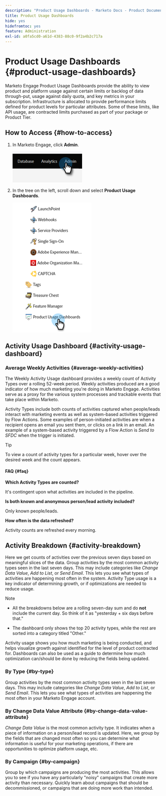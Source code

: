 ```yaml
---
description: "Product Usage Dashboards - Marketo Docs - Product Documentation"
title: Product Usage Dashboards
hide: yes
hidefromtoc: yes
feature: Administration
exl-id: a0fa5cd0-a61d-4383-88c0-9f2a4b2c717a
---
```

# Product Usage Dashboards {#product-usage-dashboards}

Marketo Engage Product Usage Dashboards provide the ability to view product and platform usage against certain limits or backlog of data through-put, usage against daily quota, and key metrics in your subscription. Infrastructure is allocated to provide performance limits defined for product levels for particular attributes. Some of these limits, like API usage, are contracted limits purchased as part of your package or Product Tier.

## How to Access {#how-to-access}

1. In Marketo Engage, click **Admin**.

   ![](assets/product-usage-dashboards-1.png)

1. In the tree on the left, scroll down and select **Product Usage Dashboards**.

   ![](assets/product-usage-dashboards-2.png)

## Activity Usage Dashboard {#activity-usage-dashboard}

### Average Weekly Activities {#average-weekly-activities}

The Weekly Activity Usage dashboard provides a weekly count of Activity Types over a rolling 52-week period. Weekly activities produced are a good indicator of how much marketing you're doing in Marketo Engage. Activities serve as a proxy for the various system processes and trackable events that take place within Marketo.

Activity Types include both counts of activities captured when people/leads interact with marketing events as well as system-based activities triggered by Flow Actions. Some examples of person-initiated activities are when a recipient opens an email you sent them, or clicks on a link in an email. An example of a system-based activity triggered by a Flow Action is _Send to SFDC_ when the trigger is initiated.

>[!TIP]
>
>To view a count of activity types for a particular week, hover over the desired week and the count appears.

#### FAQ {#faq}

**Which Activity Types are counted?**

It's contingent upon what activities are included in the pipeline.

**Is both known and anonymous person/lead activity included?**

Only known people/leads.

**How often is the data refreshed?**

Activity counts are refreshed every morning.

## Activity Breakdown {#activity-breakdown}

Here we get counts of activities over the previous seven days based on meaningful slices of the data. Group activities by the most common activity types seen in the last seven days. This may include categories like _Change Data Value_, _Add to List_, or _Send Email_. This lets you see what types of activities are happening most often in the system. Activity Type usage is a key indicator of determining growth, or if optimizations are needed to reduce usage.

>[!NOTE]
>
>* All the breakdowns below are a rolling seven-day sum and do **not** include the current day. So think of it as "yesterday + six days before that."
>
>* The dashboard only shows the top 20 activity types, while the rest are sorted into a category titled "Other."

Activity usage shows you how much marketing is being conducted, and helps visualize growth against identified for the level of product contracted for. Dashboards can also be used as a guide to determine how much optimization can/should be done by reducing the fields being updated.

### By Type {#by-type}

Group activities by the most common activity types seen in the last seven days. This may include categories like _Change Data Value_, _Add to List_, or _Send Email_. This lets you see what types of activities are happening the most often in your Marketo Engage account.

### By Change Data Value Attribute {#by-change-data-value-attribute}

_Change Data Value_ is the most common activity type. It indicates when a piece of information on a person/lead record is updated. Here, we group by the fields that are changed most often so you can determine what information is useful for your marketing operations, if there are opportunities to optimize platform usage, etc.

### By Campaign {#by-campaign}

Group by which campaigns are producing the most activities. This allows you to see if you have any particularly "noisy" campaigns that create more activity than necessary. Quickly learn about campaigns that should be decommissioned, or campaigns that are doing more work than intended.
